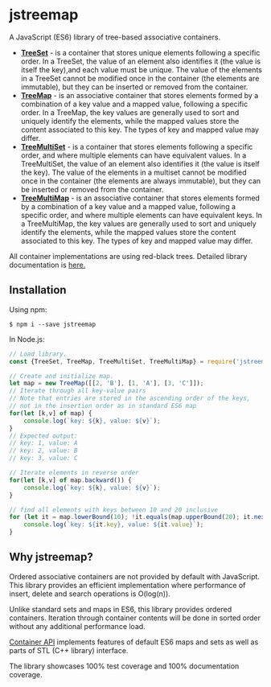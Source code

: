 # jstreemap

A JavaScript (ES6) library of tree-based associative containers.
* [**TreeSet**](https://kirusi.github.io/jstreemap/class/src/public/tree-set.js~TreeSet.html) - is a container that stores unique elements following a specific order. In a TreeSet, the value of an element also identifies it (the value is itself the key),and each value must be unique. The value of the elements in a TreeSet cannot be modified once in the container (the elements are immutable), but they can be inserted or removed from the container.
* [**TreeMap**](https://kirusi.github.io/jstreemap/class/src/public/tree-map.js~TreeMap.html) - is an associative container that stores elements formed
by a combination of a key value and a mapped value, following a specific order.
In a TreeMap, the key values are generally used to sort and uniquely identify
the elements, while the mapped values store the content associated to this key.
The types of key and mapped value may differ.
* [**TreeMultiSet**](https://kirusi.github.io/jstreemap/class/src/public/tree-multiset.js~TreeMultiSet.html) - is a container that stores elements following a specific order, and where multiple elements can have equivalent values. In a TreeMultiSet, the value of an element also identifies it (the value is itself the key). The value of the elements in a multiset cannot be modified once in the container (the elements are always immutable), but they can be inserted or removed from the container.
* [**TreeMultiMap**](https://kirusi.github.io/jstreemap/class/src/public/tree-multimap.js~TreeMultiMap.html) - is an associative container that stores elements formed by a combination of a key value and a mapped value, following a specific order, and where multiple elements can have equivalent keys. In a TreeMultiMap, the key values are generally used to sort and uniquely identify the elements, while the mapped values store the content associated to this key. The types of key and mapped value may differ.

All container implementations are using  red-black trees. Detailed library documentation is [here.](https://kirusi.github.io/jstreemap)

## Installation

Using npm:
```shell
$ npm i --save jstreemap
```

In Node.js:
```js
// Load library.
const {TreeSet, TreeMap, TreeMultiSet, TreeMultiMap} = require('jstreemap');

// Create and initialize map.
let map = new TreeMap([[2, 'B'], [1, 'A'], [3, 'C']]);
// Iterate through all key-value pairs
// Note that entries are stored in the ascending order of the keys,
// not in the insertion order as in standard ES6 map
for(let [k,v] of map) {
    console.log(`key: ${k}, value: ${v}`);
}
// Expected output:
// key: 1, value: A
// key: 2, value: B
// key: 3, value: C

// Iterate elements in reverse order
for(let [k,v] of map.backward()) {
    console.log(`key: ${k}, value: ${v}`);
}

// find all elements with keys between 10 and 20 inclusive
for (let it = map.lowerBound(10); !it.equals(map.upperBound(20); it.next()) {
    console.log(`key: ${it.key}, value: ${it.value}`);
}
```
## Why jstreemap?
Ordered associative containers are not provided by default with JavaScript. This library provides an efficient implementation where performance of insert, delete and search operations is O(log(n)).

Unlike standard sets and maps in ES6, this library provides  ordered containers. Iteration through container contents will be done in sorted order without any additional performance load.

[Container API](https://kirusi.github.io/jstreemap) implements features of default ES6 maps and sets as well as parts of STL (C++ library) interface.

The library showcases 100% test coverage and 100% documentation coverage.